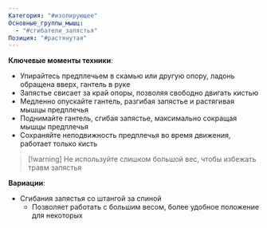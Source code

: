 ```yaml
---
Категория: "#изолирующее"
Основные_группы_мышц:
  - "#сгибатели_запястья"
Позиция: "#растянутая"
---
```


**Ключевые моменты техники**:  
- Упирайтесь предплечьем в скамью или другую опору, ладонь обращена вверх, гантель в руке  
- Запястье свисает за край опоры, позволяя свободно двигать кистью  
- Медленно опускайте гантель, разгибая запястье и растягивая мышцы предплечья  
- Поднимайте гантель, сгибая запястье, максимально сокращая мышцы предплечья  
- Сохраняйте неподвижность предплечья во время движения, работает только кисть  

> [!warning] Не используйте слишком большой вес, чтобы избежать травм запястья  

**Вариации**:  
- Сгибания запястья со штангой за спиной  
  - Позволяет работать с большим весом, более удобное положение для некоторых  
